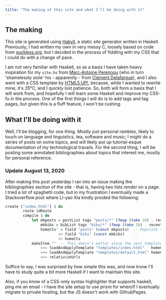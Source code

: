 ```yaml
---
title: "The making of this site and what I'll be doing with it"
---
```


<h2>The making</h2>

This site is generated using <a href="https://jaspervdj.hakyll">Hakyll</a>, a static site generator written in Haskell. Previously, I had written my own in very messy C, loosely based on code from <a href="https://suckless.org">suckless.org</a>, but I decided in the process of fiddling with my CSS that I could do with a change of pace.

I am not very familiar with Haskell, so as a basis I have taken heavy inspiration for my <code>site.hs</code> from <a href="https://www.imagination-land.org/">Marc-Antoine Perennou</a> (who in turn 'shamelessly stole' his - apparently - from <a href="http://blog.clement.delafargue.name/posts/2012-10-21-blog-deployment-system.html">Clément Delafargue</a>), and I also went with a CSS template by <a href="https://html5up.net/">HTML5 UP!</a>, because, while I wanted to rewrite mine, it's 35°C, and I quickly lost patience. So, both will form a basis that I will work from, and hopefully I will learn some Haskell and improve my CSS-fu in the process. One of the first things I will do is to add tags and tag pages, but given this is a fluff feature, I won't be rushing.

<h2>What I'll be doing with it</h2>

Well, I'll be blogging, for one thing. Mostly just personal rambles, likely to touch on language and linguistics, tea, software and music; I might do a series of posts on some topics, and will likely put up tutorial-esque documentation of my technological travails. For the second thing, I will be posting some annotated bibliographies about topics that interest me, mostly for personal reference.

<h3>Update August 13, 2020</h2>

After making this post yesterday I ran into an issue making the bibliographies section of the site - that is, having two lists render on a page. I tried a lot of spaghetti code, but in my frustration I eventually made a Stackoverflow post where Li-yao Xia kindly proided the following:

```haskell
create ["index.html"] $ do
        route idRoute
        compile $ do
            let mkposts = postList tags "posts/*" (fmap (take 10) . recentFirst)
                mkbibs = bibList tags "bibs/*" (fmap (take 10) . recentFirst)
                homeCtx' = field "posts" (const mkposts)  -- Populate the context with those fields
                        <> field "bibs" (const mkbibs)    --
                        <> homeCtx
            makeItem ""  -- This doesn't matter since the next template does not contain "body" (after renaming it to "posts")
                >>= loadAndApplyTemplate "templates/index.html"   homeCtx'  -- This template mentions "posts" and "bibs", which will be looked up in homeCtx'
                >>= loadAndApplyTemplate "templates/default.html" homeCtx'
                >>= relativizeUrls
```


Suffice to say, I was surprised by how simple this was, and now know I'll have to study quite a bit more Haskell if I want to maintain this site.

Also, if you know of a CSS-only syntax highlighter that supports haskell, ping me an email - I have the site setup to use prism for when/if I eventually migrate to private hosting, but the JS doesn't work with GithubPages.
